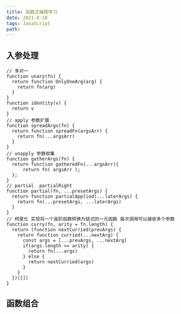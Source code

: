 ```yaml
---
title: 函数式编程学习
date: 2021-8-18  
tags: JavaScript
path: 
---
```


## 入参处理

    // 多对一
    function unary(fn) {
      return function OnlyOneArg(arg) {
        return fn(arg)
      }
    }
    function identity(v) {
      return v
    }
    // apply 参数扩展
    function spreadArgs(fn) {
      return function spreadFn(argsArr) {
        return fn(...argsArr)
      }
    }
    // unapply 参数收集
    function gatherArgs(fn) {
      return function gatheredFn(...argsArr){
          return fn( argsArr );
      };
    }  
    // partial  partialRight
    function partial(fn, ...presetArgs) {
      return function partialApplied(...laterArgs) {
        return fn(...presetArgs, ...laterArgs)
      }
    }
    // 柯里化 实现将一个高阶函数转换为链式的一元函数 每次调用可以接收多个参数
    function curry(fn, arity = fn.length) {
      return (function nextCurried(prevArgs) {
        return function curried(...nextArg) {
          const args = [...prevArgs, ...nextArg]
          if(args.length >= arity) {
            return fn(...args)
          } else {
            return nextCurried(args)
          }
        }
      })([])
    }

## 函数组合

